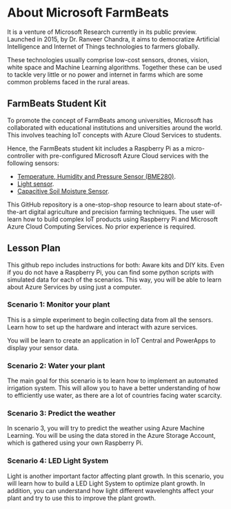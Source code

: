 # About Microsoft FarmBeats

It is a venture of Microsoft Research currently in its public preview. Launched in 2015, by Dr. Ranveer Chandra, it aims to democratize Artificial Intelligence and Internet of Things technologies to farmers globally.

These technologies usually comprise low-cost sensors, drones, vision, white space and Machine Learning algorithms. Together these can be used to tackle very little or no power and internet in farms which are some common problems faced in the rural areas.

## FarmBeats Student Kit

To promote the concept of FarmBeats among universities, Microsoft has collaborated with educational institutions and universities around the world. This involves teaching IoT concepts with Azure Cloud Services to students.

Hence, the FarmBeats student kit includes a Raspberry Pi as a micro-controller with pre-configured Microsoft Azure Cloud services with the following sensors:

- [Temperature, Humidity and Pressure Sensor (BME280)](https://wiki.seeedstudio.com/Grove-Barometer_Sensor-BME280/).
- [Light sensor](https://wiki.seeedstudio.com/Grove-Light_Sensor/).
- [Capacitive Soil Moisture Sensor](https://wiki.seeedstudio.com/Grove-Capacitive_Moisture_Sensor-Corrosion-Resistant/).

This GitHub repository is a one-stop-shop resource to learn about state-of-the-art digital agriculture and precision farming techniques. The user will learn how to build complex IoT products using Raspberry Pi and Microsoft Azure Cloud Computing Services. No prior experience is required.

## Lesson Plan

This github repo includes instructions for both: Aware kits and DIY kits. Even if you do not have a Raspberry Pi, you can find some python scripts with simulated data for each of the scenarios. This way, you will be able to learn about Azure Services by using just a computer.

### Scenario 1: Monitor your plant

This is a simple experiment to begin collecting data from all the sensors. Learn how to set up the hardware and interact with azure services. 

You will be learn to create an application in IoT Central and PowerApps to display your sensor data. 

### Scenario 2: Water your plant

The main goal for this scenario is to learn how to implement an automated irrigation system. This will allow you to have a better understanding of how to efficiently use water, as there are a lot of countries facing water scarcity.

### Scenario 3: Predict the weather

In scenario 3, you will try to predict the weather using Azure Machine Learning. You will be using the data stored in the Azure Storage Account, which is gathered using your own Raspberry Pi.

### Scenario 4: LED Light System

Light is another important factor affecting plant growth. In this scenario, you will learn how to build a LED Light System to optimize plant growth. In addition, you can understand how light different wavelenghts affect your plant and try to use this to improve the plant growth.
